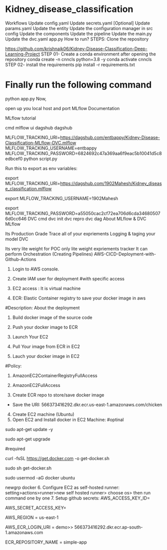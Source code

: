 # Kidney_disease_classification

Workflows
Update config.yaml
Update secrets.yaml [Optional]
Update params.yaml
Update the entity
Update the configuration manager in src config
Update the components
Update the pipeline
Update the main.py
Update the dvc.yaml
app.py
How to run?
STEPS:
Clone the repository

https://github.com/krishnaik06/Kidney-Disease-Classification-Deep-Learning-Project
STEP 01- Create a conda environment after opening the repository
conda create -n cnncls python=3.8 -y
conda activate cnncls
STEP 02- install the requirements
pip install -r requirements.txt

# Finally run the following command

python app.py
Now,

open up you local host and port
MLflow
Documentation

MLflow tutorial

cmd
mlflow ui
dagshub
dagshub

MLFLOW_TRACKING_URI=https://dagshub.com/entbappy/Kidney-Disease-Classification-MLflow-DVC.mlflow
MLFLOW_TRACKING_USERNAME=entbappy
MLFLOW_TRACKING_PASSWORD=6824692c47a369aa6f9eac5b10041d5c8edbcef0
python script.py

Run this to export as env variables:

export MLFLOW_TRACKING_URI=https://dagshub.com/1902Mahesh/Kidney_disease_classification.mlflow

export MLFLOW_TRACKING_USERNAME=1902Mahesh

export MLFLOW_TRACKING_PASSWORD=a55050cac2cf72ea706d6cda346805076d0cc646
DVC cmd
dvc init
dvc repro
dvc dag
About MLflow & DVC
MLflow

Its Production Grade
Trace all of your expriements
Logging & taging your model
DVC

Its very lite weight for POC only
lite weight expriements tracker
It can perform Orchestration (Creating Pipelines)
AWS-CICD-Deployment-with-Github-Actions

1. Login to AWS console.
2. Create IAM user for deployment
   #with specific access

3. EC2 access : It is virtual machine

4. ECR: Elastic Container registry to save your docker image in aws

#Description: About the deployment

1. Build docker image of the source code

2. Push your docker image to ECR

3. Launch Your EC2

4. Pull Your image from ECR in EC2

5. Lauch your docker image in EC2

#Policy:

1. AmazonEC2ContainerRegistryFullAccess

2. AmazonEC2FullAccess
3. Create ECR repo to store/save docker image

- Save the URI: 566373416292.dkr.ecr.us-east-1.amazonaws.com/chicken

4. Create EC2 machine (Ubuntu)
5. Open EC2 and Install docker in EC2 Machine:
   #optinal

sudo apt-get update -y

sudo apt-get upgrade

#required

curl -fsSL https://get.docker.com -o get-docker.sh

sudo sh get-docker.sh

sudo usermod -aG docker ubuntu

newgrp docker 6. Configure EC2 as self-hosted runner:
setting>actions>runner>new self hosted runner> choose os> then run command one by one 7. Setup github secrets:
AWS_ACCESS_KEY_ID=

AWS_SECRET_ACCESS_KEY=

AWS_REGION = us-east-1

AWS_ECR_LOGIN_URI = demo>> 566373416292.dkr.ecr.ap-south-1.amazonaws.com

ECR_REPOSITORY_NAME = simple-app
